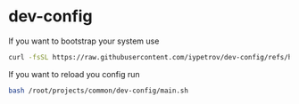 # dev-config

If you want to bootstrap your system use
```bash
curl -fsSL https://raw.githubusercontent.com/iypetrov/dev-config/refs/heads/main/init.sh | bash
```

If you want to reload you config run
```bash
bash /root/projects/common/dev-config/main.sh
```
